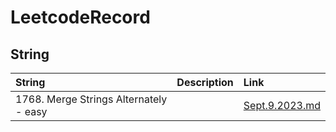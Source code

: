 # LeetcodeRecord

## String

| String   | Description | Link     |
| :---        | :---   |  :---  |
| 1768. Merge Strings Alternately - easy      |        | [Sept.9.2023.md](https://github.com/ChelseaKong/LeetcodeRecord/blob/main/Sept.9.2023.md)   |
